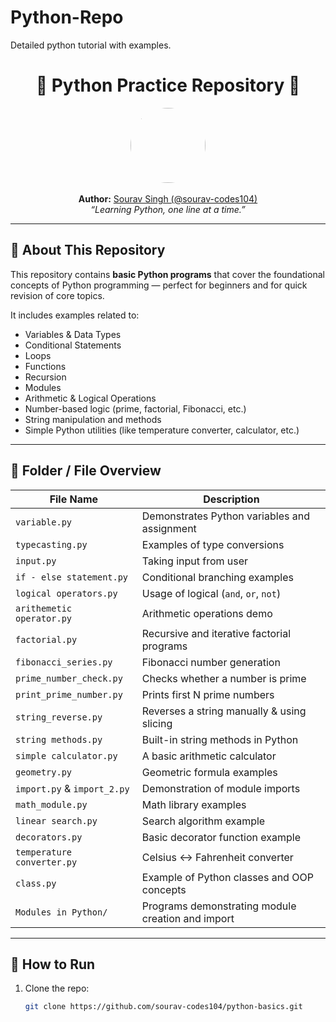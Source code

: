 # Python-Repo
Detailed python tutorial with examples.
<h1 align="center">🐍 Python Practice Repository 🧠</h1>

<p align="center">
  <img src="https://github.com/sourav-codes104.png" width="120" style="border-radius:50%;"><br><br>
  <b>Author:</b> <a href="https://github.com/sourav-codes104">Sourav Singh (@sourav-codes104)</a><br>
  <i>“Learning Python, one line at a time.”</i>
</p>

---

## 📘 About This Repository

This repository contains **basic Python programs** that cover the foundational concepts of Python programming — perfect for beginners and for quick revision of core topics.

It includes examples related to:
- Variables & Data Types  
- Conditional Statements  
- Loops  
- Functions  
- Recursion  
- Modules  
- Arithmetic & Logical Operations  
- Number-based logic (prime, factorial, Fibonacci, etc.)  
- String manipulation and methods  
- Simple Python utilities (like temperature converter, calculator, etc.)

---

## 📂 Folder / File Overview

| File Name | Description |
|------------|-------------|
| `variable.py` | Demonstrates Python variables and assignment |
| `typecasting.py` | Examples of type conversions |
| `input.py` | Taking input from user |
| `if - else statement.py` | Conditional branching examples |
| `logical operators.py` | Usage of logical (`and`, `or`, `not`) |
| `arithemetic operator.py` | Arithmetic operations demo |
| `factorial.py` | Recursive and iterative factorial programs |
| `fibonacci_series.py` | Fibonacci number generation |
| `prime_number_check.py` | Checks whether a number is prime |
| `print_prime_number.py` | Prints first N prime numbers |
| `string_reverse.py` | Reverses a string manually & using slicing |
| `string methods.py` | Built-in string methods in Python |
| `simple calculator.py` | A basic arithmetic calculator |
| `geometry.py` | Geometric formula examples |
| `import.py` & `import_2.py` | Demonstration of module imports |
| `math_module.py` | Math library examples |
| `linear search.py` | Search algorithm example |
| `decorators.py` | Basic decorator function example |
| `temperature converter.py` | Celsius ↔ Fahrenheit converter |
| `class.py` | Example of Python classes and OOP concepts |
| `Modules in Python/` | Programs demonstrating module creation and import |

---

## 🚀 How to Run

1. Clone the repo:
   ```bash
   git clone https://github.com/sourav-codes104/python-basics.git
